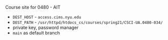 Course site for 0480 - AIT

* `DEST_HOST` - `access.cims.nyu.edu`
* `DEST_PATH` - `/usr/httpd/htdocs_cs/courses/spring21/CSCI-UA.0480-034/`
* private key, password manager
* `main` as default branch


